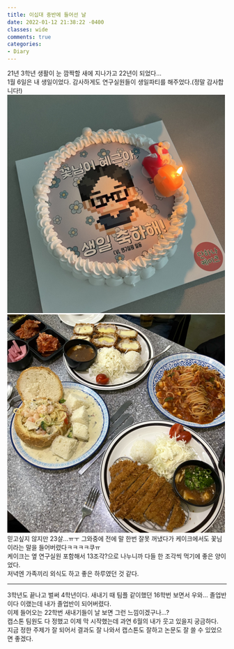 ```yaml
---
title: 이십대 중반에 들어선 날
date: 2022-01-12 21:38:22 -0400
classes: wide
comments: true
categories: 
- Diary
---
```


21년 3학년 생활이 눈 깜짝할 새에 지나가고 22년이 되었다... <br>
1월 6일은 내 생일이었다. 감사하게도 연구실원들이 생일파티를 해주었다.(정말 감사합니다!) <br>
<img src="/assets/images/photo/post38_photo1.jpg" width="500px"> <img src="/assets/images/photo/post38_photo2.jpg" width="500px"><br>
믿고싶지 않지만 23살...ㅠㅜ 그와중에 전에 말 한번 잘못 꺼냈다가 케이크에서도 꽃님이라는 말을 들어버렸다ㅋㅋㅋㅋ쿠ㅠ<br>
케이크는 옆 연구실원 포함해서 13조각?으로 나누니까 다들 한 조각씩 먹기에 좋은 양이었다. <br>
저녁엔 가족끼리 외식도 하고 좋은 하루였던 것 같다. 
<hr>
<p>
3학년도 끝나고 벌써 4학년이다. 새내기 때 팀플 같이했던 16학번 보면서 우와... 졸업반이다 이랬는데 내가 졸업반이 되어버렸다.<br>
이제 들어오는 22학번 새내기들이 날 보면 그런 느낌이겠구나...?<br>
캡스톤 팀원도 다 정했고 이제 막 시작했는데 과연 6월의 내가 웃고 있을지 궁금하다.<br>
지금 정한 주제가 잘 되어서 결과도 잘 나와서 캡스톤도 잘하고 논문도 잘 쓸 수 있었으면 좋겠다. <br>
